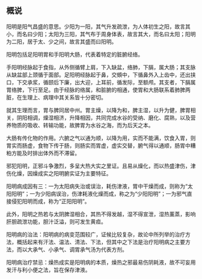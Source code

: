 ## 概说

阳明是阳气昌盛的意思。少阳为一阳，其气升发疏泄，为人体初生之阳，故言其小，而名曰少阳；太阳为三阳，其气布于周身体表，故言其大，而名曰太阳；阳明为二阳，居于太、少之间，故言其盛而曰阳明。

阳明包括足阳明胃和手阳明大肠，代表着特定的脏腑经络。

手阳明经脉起于食指，从外侧循臂上肩，下入缺盆，络肺，下膈，属大肠；其支脉从缺盆部上颈循于面部。足阳明经脉起于鼻，交頞中，下循鼻外入上齿中，还出挟口，下交承浆，循颐后下廉，出大迎，上耳前，循发际，至额颅。其支者，下膈属胃络脾，下行至足。由于经脉的络属，和脏腑的相通，使胃和大肠联系着肺脾两脏，在生理上、病理中其关系皆十分密切。

就其生理而言，胃与脾同居中州。胃主燥，以降为和，脾主湿，以升为健，脾胃相关，阴阳相调，燥湿相济，升降相因，共同完成水谷的受纳、磨化、腐熟，以及营养物质的吸收、转输功能，故脾胃为水谷之海，而为后天之本。

大肠有传化物的作用。六腑之气以通为顺，以降为用，实而不能满，饮食入胃，则胃实而肠虚，食物下传于肠，则肠实而胃虚，虚实交替，腑气得以通顺，肠胃中糟粕方能及时排出体外而不滞留。

邪犯阳明，正邪斗争激烈，多呈大热大实之里证。且易从燥化，而以热盛津伤，津伤化燥，因燥成实之阳明腑实证为主要特征。

阳明病成因有三：一为太阳病失治或误治，耗伤津液，胃中干燥而成，则称为“太阳阳明”；一为少阳病误治，伤津耗液化燥而成，称之为“少阳阳明”；一为邪气直接侵犯阳明而成，称为“正阳阳明”。

此外，阳明之热若与太阴脾湿相合，其热不得发越，湿不得宣泄，湿热薰蒸，影响肝胆疏泄功能，胆汁泛溢，则可发生黄疸。

阳明病的治法：阳明病的病变范围较广，证候比较复杂，故论中所列举的治疗方法，概括起来有汗法、温法、清法、下法，但其中之下法是治疗阳明病之主要方法，而以大承气、小承气、调胃承气汤为代表方剂。

阳明病治疗禁忌：燥热成实是阳明病的本质，燥热之邪最易伤阴耗液，故不可妄用发汗与利小便之法，旨在保存津液。
